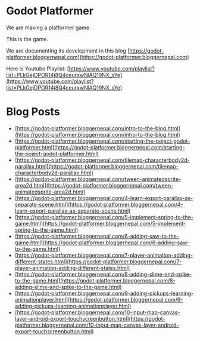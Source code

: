 # Godot Platformer
We are making a platformer game.

This is the game.

We are documenting its development in this blog [https://godot-platformer.bloggernepal.com](https://godot-platformer.bloggernepal.com)

Here is Youtube Playlist: [https://www.youtube.com/playlist?list=PLkGejDPOR14j8Q4ceurxwNlAQ19NX_sYe](https://www.youtube.com/playlist?list=PLkGejDPOR14j8Q4ceurxwNlAQ19NX_sYe)

# Blog Posts

- [https://godot-platformer.bloggernepal.com/intro-to-the-blog.html](https://godot-platformer.bloggernepal.com/intro-to-the-blog.html)
- [https://godot-platformer.bloggernepal.com/starting-the-poject-godot-platformer.html](https://godot-platformer.bloggernepal.com/starting-the-poject-godot-platformer.html)
- [https://godot-platformer.bloggernepal.com/tilemap-characterbody2d-parallax.html](https://godot-platformer.bloggernepal.com/tilemap-characterbody2d-parallax.html)
- [https://godot-platformer.bloggernepal.com/tween-animatedsprite-area2d.html](https://godot-platformer.bloggernepal.com/tween-animatedsprite-area2d.html)
- [https://godot-platformer.bloggernepal.com/4-learn-export-parallax-as-separate-scene.html](https://godot-platformer.bloggernepal.com/4-learn-export-parallax-as-separate-scene.html)
- [https://godot-platformer.bloggernepal.com/5-implement-spring-to-the-game.html](https://godot-platformer.bloggernepal.com/5-implement-spring-to-the-game.html)
- [https://godot-platformer.bloggernepal.com/6-adding-saw-to-the-game.html](https://godot-platformer.bloggernepal.com/6-adding-saw-to-the-game.html)
- [https://godot-platformer.bloggernepal.com/7-player-animation-adding-different-states.html](https://godot-platformer.bloggernepal.com/7-player-animation-adding-different-states.html)
- [https://godot-platformer.bloggernepal.com/8-adding-slime-and-spike-to-the-game.html](https://godot-platformer.bloggernepal.com/8-adding-slime-and-spike-to-the-game.html)
- [https://godot-platformer.bloggernepal.com/9-adding-pickups-learning-animationplayer.html](https://godot-platformer.bloggernepal.com/9-adding-pickups-learning-animationplayer.html)
- [https://godot-platformer.bloggernepal.com/10-input-map-canvas-layer-android-export-touchscreenbutton.html](https://godot-platformer.bloggernepal.com/10-input-map-canvas-layer-android-export-touchscreenbutton.html)


